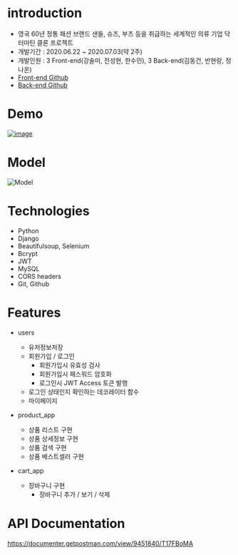 # introduction

* 영국 60년 정통 패션 브랜드 샌들, 슈즈, 부츠 등을 취급하는 세계적인 의류 기업 닥터마틴 클론 프로젝트
* 개발기간 : 2020.06.22 ~ 2020.07.03(약 2주)
* 개발인원 : 3 Front-end(강솔미, 전성현, 한수민), 3 Back-end(김동건, 반현랑, 정나온)
* [Front-end Github](https://github.com/wecode-bootcamp-korea/9-Dr_strange-frontend)
* [Back-end Github](https://github.com/wecode-bootcamp-korea/9-Dr_strange-backend)

# Demo
[![image](https://images.velog.io/images/dgk089/post/49c2e0d8-4901-434e-adee-c36d75883525/image.png)](https://youtu.be/x_OftNpGTy0)

# Model

![Model](https://images.velog.io/images/dgk089/post/5dbf5268-d445-4705-9e9c-27d3de238379/%EC%8A%A4%ED%81%AC%EB%A6%B0%EC%83%B7,%202020-07-04%2011-16-00.png)

# Technologies

* Python
* Django
* Beautifulsoup, Selenium
* Bcrypt
* JWT
* MySQL
* CORS headers
* Git, Github

# Features

* users
   - 유저정보저장
   - 회원가입 / 로그인
     - 회원가입시 유효성 검사
     - 회원가입시 패스워드 암호화
     - 로그인시 JWT Access 토큰 발행
   - 로그인 상태인지 확인하는 데코레이터 함수
   - 마이페이지
   
* product_app
   - 상품 리스트 구현
   - 상품 상세정보 구현
   - 상품 검색 구현
   - 상품 베스트셀러 구현
   
* cart_app
   - 장바구니 구현
      - 장바구니 추가 / 보기 / 삭제

# API Documentation

https://documenter.getpostman.com/view/9451840/T17FBoMA
